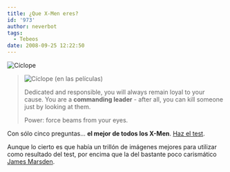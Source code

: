 ```yaml
---
title: ¿Que X-Men eres?
id: '973'
author: neverbot
tags:
  - Tebeos
date: 2008-09-25 12:22:50
---
```


![Cíclope](./cyclops_drawing.jpg "Cíclope")

> ![Cíclope (en las películas)](./cyclops.jpg "Cíclope (en las películas)")
> 
> Dedicated and responsible, you will always remain loyal to your cause. You are a **commanding leader** - after all, you can kill someone just by looking at them.
> 
> Power: force beams from your eyes.

Con sólo cinco preguntas... **el mejor de todos los X-Men**. [Haz el test](http://www.blogthings.com/whichofthexmenareyouquiz/).

Aunque lo cierto es que había un trillón de imágenes mejores para utilizar como resultado del test, por encima que la del bastante poco carismático [James Marsden](http://www.imdb.com/name/nm0005188/).